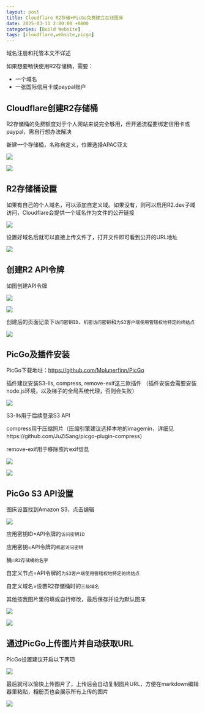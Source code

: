 ```yaml
---
layout: post
title: Cloudflare R2存储+PicGo免费建立在线图床
date: 2025-03-11 2:00:00 +0800
categories: [Build Website]
tags: [cloudflare,website,picgo]
---
```


域名注册和托管本文不详述

如果想要畅快使用R2存储桶，需要：

- 一个域名
- 一张国际信用卡或paypal账户

## Cloudflare创建R2存储桶

R2存储桶的免费额度对于个人网站来说完全够用，但开通流程要绑定信用卡或paypal，需自行想办法解决

新建一个存储桶，名称自定义，位置选择APAC亚太

![](https://pub-05bbf0f9a3e14287a8e9eafbc6a26a1f.r2.dev/20250311011306559.png)

![](https://pub-05bbf0f9a3e14287a8e9eafbc6a26a1f.r2.dev/20250311011336104.png)

## R2存储桶设置

如果有自己的个人域名，可以添加自定义域。如果没有，则可以启用R2.dev子域访问，Cloudflare会提供一个域名作为文件的公开链接

![](https://pub-05bbf0f9a3e14287a8e9eafbc6a26a1f.r2.dev/20250311013006923.png)

设置好域名后就可以直接上传文件了，打开文件即可看到公开的URL地址

![](https://pub-05bbf0f9a3e14287a8e9eafbc6a26a1f.r2.dev/20250311014417492.png)

## 创建R2 API令牌

如图创建API令牌

![](https://pub-05bbf0f9a3e14287a8e9eafbc6a26a1f.r2.dev/20250311014702751.png)

![](https://pub-05bbf0f9a3e14287a8e9eafbc6a26a1f.r2.dev/20250311014807238.png)

创建后的页面记录下`访问密钥ID`、`机密访问密钥`和`为S3客户端使用管辖权地特定的终结点`

![](https://pub-05bbf0f9a3e14287a8e9eafbc6a26a1f.r2.dev/20250311015001864.png)

## PicGo及插件安装

PicGo下载地址：https://github.com/Molunerfinn/PicGo

插件建议安装S3-lls, compress, remove-exif这三款插件 （插件安装会需要安装node.js环境，以及梯子的全局系统代理，否则会失败）

![](https://pub-05bbf0f9a3e14287a8e9eafbc6a26a1f.r2.dev/20250311015512221.png)

S3-lls用于后续登录S3 API

compress用于压缩照片（压缩引擎建议选择本地的imagemin，详细见https://github.com/JuZiSang/picgo-plugin-compress）

remove-exif用于移除照片exif信息

![](https://pub-05bbf0f9a3e14287a8e9eafbc6a26a1f.r2.dev/20250311015449933.png)

![](https://pub-05bbf0f9a3e14287a8e9eafbc6a26a1f.r2.dev/20250311015817987.png)

## PicGo S3 API设置

图床设置找到Amazon S3，点击编辑

![](https://pub-05bbf0f9a3e14287a8e9eafbc6a26a1f.r2.dev/20250311020108636.png)

应用密钥ID=API令牌的`访问密钥ID`

应用密钥=API令牌的`机密访问密钥`

桶=`R2存储桶的名字`

自定义节点=API令牌的`为S3客户端使用管辖权地特定的终结点`

自定义域名=设置R2存储桶时的`三级域名`

其他按我图片里的填或自行修改，最后保存并设为默认图床

![](https://pub-05bbf0f9a3e14287a8e9eafbc6a26a1f.r2.dev/20250311020133897.png)

![](https://pub-05bbf0f9a3e14287a8e9eafbc6a26a1f.r2.dev/20250311020157649.png)

## 通过PicGo上传图片并自动获取URL

PicGo设置建议开启以下两项

![](https://pub-05bbf0f9a3e14287a8e9eafbc6a26a1f.r2.dev/20250311020849995.png)

最后就可以愉快上传图片了，上传后会自动复制图片URL，方便在markdown编辑器里粘贴，相册页也会展示所有上传的图片

![](https://pub-05bbf0f9a3e14287a8e9eafbc6a26a1f.r2.dev/20250311020741613.png)
